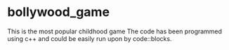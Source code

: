# bollywood_game
This is the most popular childhood game
The code has been programmed using c++ and could be easily run upon by code::blocks.
